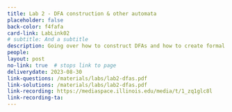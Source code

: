 ```yaml
---
title: Lab 2 - DFA construction & other automata
placeholder: false
back-color: f4fafa
card-link: LabLink02
# subtitle: And a subtitle
description: Going over how to construct DFAs and how to create formal definitions of other automata.
people:
layout: post
no-link: true  # stops link to page 
deliverydate: 2023-08-30
link-questions: /materials/labs/lab2-dfas.pdf
link-solutions: /materials/labs/lab2-dfas.pdf
link-recording: https://mediaspace.illinois.edu/media/t/1_zq1glc8l
link-recording-ta:
---
```










